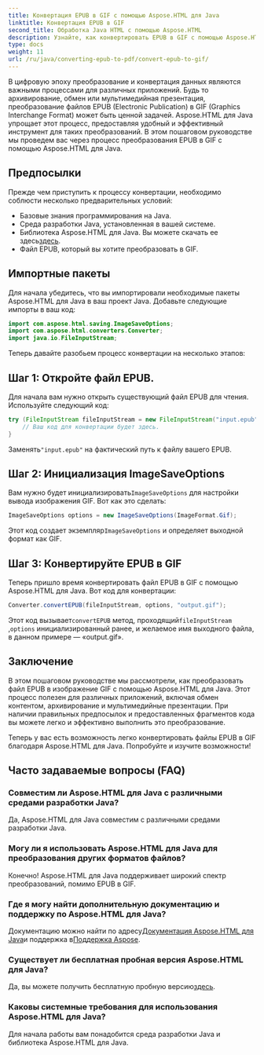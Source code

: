 ```yaml
---
title: Конвертация EPUB в GIF с помощью Aspose.HTML для Java
linktitle: Конвертация EPUB в GIF
second_title: Обработка Java HTML с помощью Aspose.HTML
description: Узнайте, как конвертировать EPUB в GIF с помощью Aspose.HTML для Java. Простой и эффективный процесс конвертации для всех ваших мультимедийных потребностей.
type: docs
weight: 11
url: /ru/java/converting-epub-to-pdf/convert-epub-to-gif/
---
```


В цифровую эпоху преобразование и конвертация данных являются важными процессами для различных приложений. Будь то архивирование, обмен или мультимедийная презентация, преобразование файлов EPUB (Electronic Publication) в GIF (Graphics Interchange Format) может быть ценной задачей. Aspose.HTML для Java упрощает этот процесс, предоставляя удобный и эффективный инструмент для таких преобразований. В этом пошаговом руководстве мы проведем вас через процесс преобразования EPUB в GIF с помощью Aspose.HTML для Java.

## Предпосылки

Прежде чем приступить к процессу конвертации, необходимо соблюсти несколько предварительных условий:

- Базовые знания программирования на Java.
- Среда разработки Java, установленная в вашей системе.
-  Библиотека Aspose.HTML для Java. Вы можете скачать ее здесь[здесь](https://releases.aspose.com/html/java/).
- Файл EPUB, который вы хотите преобразовать в GIF.

## Импортные пакеты

Для начала убедитесь, что вы импортировали необходимые пакеты Aspose.HTML для Java в ваш проект Java. Добавьте следующие импорты в ваш код:

```java
import com.aspose.html.saving.ImageSaveOptions;
import com.aspose.html.converters.Converter;
import java.io.FileInputStream;
```

Теперь давайте разобьем процесс конвертации на несколько этапов:

## Шаг 1: Откройте файл EPUB.

Для начала вам нужно открыть существующий файл EPUB для чтения. Используйте следующий код:

```java
try (FileInputStream fileInputStream = new FileInputStream("input.epub")) {
    // Ваш код для конвертации будет здесь.
}
```

 Заменять`"input.epub"` на фактический путь к файлу вашего EPUB.

## Шаг 2: Инициализация ImageSaveOptions

 Вам нужно будет инициализировать`ImageSaveOptions` для настройки вывода изображения GIF. Вот как это сделать:

```java
ImageSaveOptions options = new ImageSaveOptions(ImageFormat.Gif);
```

 Этот код создает экземпляр`ImageSaveOptions` и определяет выходной формат как GIF.

## Шаг 3: Конвертируйте EPUB в GIF

Теперь пришло время конвертировать файл EPUB в GIF с помощью Aspose.HTML для Java. Вот код для конвертации:

```java
Converter.convertEPUB(fileInputStream, options, "output.gif");
```

 Этот код вызывает`convertEPUB` метод, проходящий`fileInputStream` ,`options` инициализированный ранее, и желаемое имя выходного файла, в данном примере — «output.gif». 

## Заключение

В этом пошаговом руководстве мы рассмотрели, как преобразовать файл EPUB в изображение GIF с помощью Aspose.HTML для Java. Этот процесс полезен для различных приложений, включая обмен контентом, архивирование и мультимедийные презентации. При наличии правильных предпосылок и предоставленных фрагментов кода вы можете легко и эффективно выполнить это преобразование.

Теперь у вас есть возможность легко конвертировать файлы EPUB в GIF благодаря Aspose.HTML для Java. Попробуйте и изучите возможности!

## Часто задаваемые вопросы (FAQ)

### Совместим ли Aspose.HTML для Java с различными средами разработки Java?
Да, Aspose.HTML для Java совместим с различными средами разработки Java.

### Могу ли я использовать Aspose.HTML для Java для преобразования других форматов файлов?
Конечно! Aspose.HTML для Java поддерживает широкий спектр преобразований, помимо EPUB в GIF.

### Где я могу найти дополнительную документацию и поддержку по Aspose.HTML для Java?
 Документацию можно найти по адресу[Документация Aspose.HTML для Java](https://reference.aspose.com/html/java/)и поддержка в[Поддержка Aspose](https://forum.aspose.com/).

### Существует ли бесплатная пробная версия Aspose.HTML для Java?
 Да, вы можете получить бесплатную пробную версию[здесь](https://releases.aspose.com/).

### Каковы системные требования для использования Aspose.HTML для Java?
Для начала работы вам понадобится среда разработки Java и библиотека Aspose.HTML для Java.